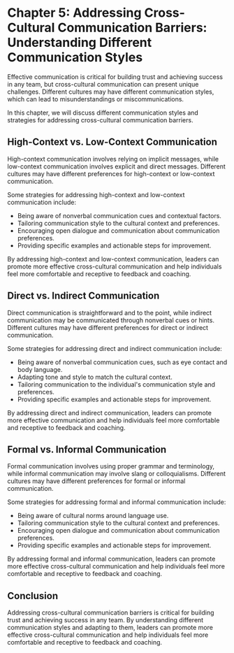 Chapter 5: Addressing Cross-Cultural Communication Barriers: Understanding Different Communication Styles
=========================================================================================================

Effective communication is critical for building trust and achieving success in any team, but cross-cultural communication can present unique challenges. Different cultures may have different communication styles, which can lead to misunderstandings or miscommunications.

In this chapter, we will discuss different communication styles and strategies for addressing cross-cultural communication barriers.

High-Context vs. Low-Context Communication
------------------------------------------

High-context communication involves relying on implicit messages, while low-context communication involves explicit and direct messages. Different cultures may have different preferences for high-context or low-context communication.

Some strategies for addressing high-context and low-context communication include:

* Being aware of nonverbal communication cues and contextual factors.
* Tailoring communication style to the cultural context and preferences.
* Encouraging open dialogue and communication about communication preferences.
* Providing specific examples and actionable steps for improvement.

By addressing high-context and low-context communication, leaders can promote more effective cross-cultural communication and help individuals feel more comfortable and receptive to feedback and coaching.

Direct vs. Indirect Communication
---------------------------------

Direct communication is straightforward and to the point, while indirect communication may be communicated through nonverbal cues or hints. Different cultures may have different preferences for direct or indirect communication.

Some strategies for addressing direct and indirect communication include:

* Being aware of nonverbal communication cues, such as eye contact and body language.
* Adapting tone and style to match the cultural context.
* Tailoring communication to the individual's communication style and preferences.
* Providing specific examples and actionable steps for improvement.

By addressing direct and indirect communication, leaders can promote more effective communication and help individuals feel more comfortable and receptive to feedback and coaching.

Formal vs. Informal Communication
---------------------------------

Formal communication involves using proper grammar and terminology, while informal communication may involve slang or colloquialisms. Different cultures may have different preferences for formal or informal communication.

Some strategies for addressing formal and informal communication include:

* Being aware of cultural norms around language use.
* Tailoring communication style to the cultural context and preferences.
* Encouraging open dialogue and communication about communication preferences.
* Providing specific examples and actionable steps for improvement.

By addressing formal and informal communication, leaders can promote more effective cross-cultural communication and help individuals feel more comfortable and receptive to feedback and coaching.

Conclusion
----------

Addressing cross-cultural communication barriers is critical for building trust and achieving success in any team. By understanding different communication styles and adapting to them, leaders can promote more effective cross-cultural communication and help individuals feel more comfortable and receptive to feedback and coaching.
